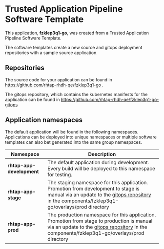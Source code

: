 # Trusted Application Pipeline Software Template

This application, **fzklep3q1-go**, was created from a Trusted Application Pipeline Software Template.

The software templates create a new source and gitops deployment repositories with a sample source application. 

## Repositories

The source code for your application can be found in [https://github.com/rhtap-rhdh-qe/fzklep3q1-go ](https://github.com/rhtap-rhdh-qe/fzklep3q1-go ).
 
The gitops repository, which contains the kubernetes manifests for the application can be found in 
[https://github.com/rhtap-rhdh-qe/fzklep3q1-go-gitops ](https://github.com/rhtap-rhdh-qe/fzklep3q1-go-gitops ) 

## Application namespaces 

The default application will be found in the following namespaces. Applications can be deployed into unique namespaces or multiple software templates can also bet generated into the same group namespaces.  

|  Namespace   |  Description   |  
| -------- | -------- |   
| **rhtap-app-development** | The default application during development. Every build will be deployed to this namespace for testing. | 
| **rhtap-app-stage** | The staging namespace for this application. Promotion from development to stage is manual via an update to the [gitops repository](https://github.com/rhtap-rhdh-qe/fzklep3q1-go-gitops ) in the components/fzklep3q1-go/overlays/prod directory |  
| **rhtap-app-prod** | The production namespace for this application. Promotion from stage to production is manual via an update to the [gitops repository](https://github.com/rhtap-rhdh-qe/fzklep3q1-go-gitops ) in the components/fzklep3q1-go/overlays/prod directory | 